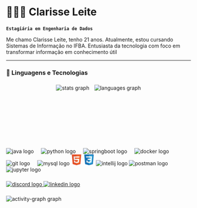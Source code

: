 # 👩🏻‍💻 Clarisse Leite

**`Estagiária em Engenharia de Dados`**

Me chamo Clarisse Leite, tenho 21 anos. Atualmente, estou cursando Sistemas de Informação no IFBA. Entusiasta da tecnologia com foco em transformar informação em conhecimento útil 



---

### 🤖 Linguagens e Tecnologias
  
###

<div align="center">
  <img src="https://github-readme-stats.vercel.app/api?username=clarissemilk&hide_title=false&hide_rank=false&show_icons=true&include_all_commits=true&count_private=true&disable_animations=false&theme=dracula&locale=en&hide_border=false" height="150" alt="stats graph" style="display: inline-block; margin-right: 10px;"/>
 
  <img src="https://github-readme-stats.vercel.app/api/top-langs?username=clarissemilk&locale=en&hide_title=false&layout=compact&card_width=320&langs_count=5&theme=dracula&hide_border=false" height="150" alt="languages graph" style="display: inline-block;"/>
</div>



###

###

<div align="left">
  <img src="https://cdn.jsdelivr.net/gh/devicons/devicon/icons/java/java-original.svg" height="30" alt="java logo"  />
  <img width="12" />
<img src="https://cdn.jsdelivr.net/gh/devicons/devicon/icons/python/python-original.svg" height="30" alt="python logo"  />
  <img width="12" />
  <img src="https://cdn.jsdelivr.net/gh/devicons/devicon/icons/spring/spring-original.svg" height="30" alt="springboot logo"  />
  <img width="12" />
  <img src="https://cdn.jsdelivr.net/gh/devicons/devicon/icons/docker/docker-original.svg" height="30" alt="docker logo"  />
  <img width="12" />
  <img src="https://cdn.jsdelivr.net/gh/devicons/devicon/icons/git/git-original.svg" height="30" alt="git logo"  />
  <img width="12" />
  <img src="https://cdn.jsdelivr.net/gh/devicons/devicon/icons/mysql/mysql-original.svg" height="30" alt="mysql logo"  />
<img src="https://raw.githubusercontent.com/devicons/devicon/master/icons/html5/html5-original.svg" alt="HTML5 logo" width="30" height="30"/>
<img src="https://raw.githubusercontent.com/devicons/devicon/master/icons/css3/css3-original.svg" alt="CSS3 logo" width="30" height="30"/>
  <img src="https://cdn.jsdelivr.net/gh/devicons/devicon/icons/intellij/intellij-original.svg" height="30" alt="intellij logo"  />
  <img src="https://cdn.jsdelivr.net/gh/devicons/devicon/icons/postman/postman-original.svg" height="30" alt="postman logo"  />
   <img src="https://cdn.jsdelivr.net/gh/devicons/devicon/icons/jupyter/jupyter-original.svg" height="30" alt="jupyter logo"  />
</div>

###

<div align="left">
  <a href="https://discord.com/users/clarissemilk" target="_blank">
    <img src="https://img.shields.io/static/v1?message=Discord&logo=discord&label=&color=7289DA&logoColor=white&labelColor=&style=for-the-badge" height="35" alt="discord logo" />
  </a>
  <a href="https://www.linkedin.com/in/clarisse-leite-150b87213/" target="_blank">
    <img src="https://img.shields.io/static/v1?message=LinkedIn&logo=linkedin&label=&color=0077B5&logoColor=white&labelColor=&style=for-the-badge" height="35" alt="linkedin logo" />
  </a>
</div>

###

  
  <img src="https://github-readme-activity-graph.vercel.app/graph?username=clarissemilk&radius=16&theme=redical&area=true&order=5&hide_title=false&hide_border=true" height="290" alt="activity-graph graph"  />
</div>


